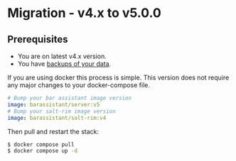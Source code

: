 # Migration - v4.x to v5.0.0

## Prerequisites

- You are on latest v4.x version.
- You have [backups of your data](../faq.md#how-do-i-backup-my-data).

If you are using docker this process is simple. This version does not require any major changes to your docker-compose file.

``` yaml
# Bump your bar assistant image version
image: barassistant/server:v5
# Bump your salt-rim image version
image: barassistant/salt-rim:v4
```

Then pull and restart the stack:

``` bash
$ docker compose pull
$ docker compose up -d
```